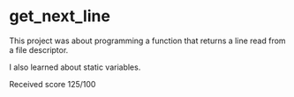 # get_next_line

This project was about programming a function that returns a line read from a file descriptor.

I also learned about static variables.

Received score 125/100
